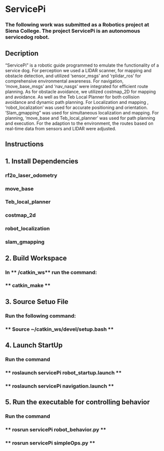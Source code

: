 # ServicePi
### The following work was submitted as a Robotics project at Siena College. The project ServicePi is an autonomous servicedog robot. 


## Decription
 “ServicePi” is a robotic guide programmed to emulate the functionality of a service dog. For perception we used a LIDAR scanner, for mapping and obstacle detection, and utilized ‘sensor_msgs’ and ‘rplidar_ros’ for comprehensive environmental awareness. For navigation, ‘move_base_msgs’ and ‘nav_nasgs’ were integrated for efficient route planning. As for obstacle avoidance, we utilized costmap_2D for mapping and avoidance. As well as the Teb Local Planner for both collision avoidance and dynamic path planning. For Localization and mapping , ‘robot_localization’ was used for accurate positioning and orientation. ‘Slam_gmapping” was used for simultaneous localization and mapping. For planning, ‘move_base and Teb_local_planner’ was used for path planning and execution. For the adaption to the environment, the routes based on real-time data from sensors and LIDAR were adjusted. 

## Instructions
## 1. Install Dependencies 
###    rf2o_laser_odometry
###    move_base
###    Teb_local_planner
###    costmap_2d
###    robot_localization
###    slam_gmapping
## 2. Build Workspace 
###     In ** /catkin_ws** run the command:
###        ** catkin_make **
## 3. Source Setuo File 
###     Run the following command: 
###         ** Source ~/catkin_ws/devel/setup.bash **
## 4. Launch StartUp 
### Run the command 
###     ** roslaunch servicePi robot_startup.launch **
###     ** roslaunch servicePi navigation.launch **
## 5.  Run the executable for controlling behavior 
### Run the command 
###     ** rosrun servicePi robot_behavior.py **
###     ** rosrun servicePi simpleOps.py **

